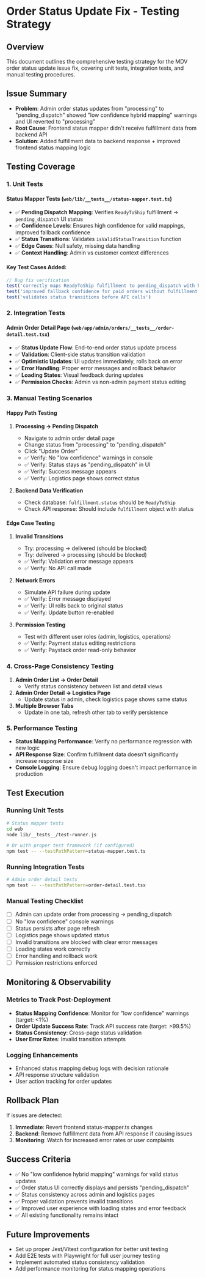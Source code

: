 # Order Status Update Fix - Testing Strategy

## Overview
This document outlines the comprehensive testing strategy for the MDV order status update issue fix, covering unit tests, integration tests, and manual testing procedures.

## Issue Summary
- **Problem**: Admin order status updates from "processing" to "pending_dispatch" showed "low confidence hybrid mapping" warnings and UI reverted to "processing"
- **Root Cause**: Frontend status mapper didn't receive fulfillment data from backend API
- **Solution**: Added fulfillment data to backend response + improved frontend status mapping logic

## Testing Coverage

### 1. Unit Tests

#### Status Mapper Tests (`web/lib/__tests__/status-mapper.test.ts`)
- ✅ **Pending Dispatch Mapping**: Verifies `ReadyToShip` fulfillment → `pending_dispatch` UI status
- ✅ **Confidence Levels**: Ensures high confidence for valid mappings, improved fallback confidence
- ✅ **Status Transitions**: Validates `isValidStatusTransition` function
- ✅ **Edge Cases**: Null safety, missing data handling
- ✅ **Context Handling**: Admin vs customer context differences

#### Key Test Cases Added:
```typescript
// Bug fix verification
test('correctly maps ReadyToShip fulfillment to pending_dispatch with high confidence')
test('improved fallback confidence for paid orders without fulfillment')
test('validates status transitions before API calls')
```

### 2. Integration Tests

#### Admin Order Detail Page (`web/app/admin/orders/__tests__/order-detail.test.tsx`)
- ✅ **Status Update Flow**: End-to-end order status update process
- ✅ **Validation**: Client-side status transition validation
- ✅ **Optimistic Updates**: UI updates immediately, rolls back on error
- ✅ **Error Handling**: Proper error messages and rollback behavior
- ✅ **Loading States**: Visual feedback during updates
- ✅ **Permission Checks**: Admin vs non-admin payment status editing

### 3. Manual Testing Scenarios

#### Happy Path Testing
1. **Processing → Pending Dispatch**
   - Navigate to admin order detail page
   - Change status from "processing" to "pending_dispatch"
   - Click "Update Order"
   - ✅ Verify: No "low confidence" warnings in console
   - ✅ Verify: Status stays as "pending_dispatch" in UI
   - ✅ Verify: Success message appears
   - ✅ Verify: Logistics page shows correct status

2. **Backend Data Verification**
   - Check database: `fulfillment.status` should be `ReadyToShip`
   - Check API response: Should include `fulfillment` object with status

#### Edge Case Testing
1. **Invalid Transitions**
   - Try: processing → delivered (should be blocked)
   - Try: delivered → processing (should be blocked)
   - ✅ Verify: Validation error message appears
   - ✅ Verify: No API call made

2. **Network Errors**
   - Simulate API failure during update
   - ✅ Verify: Error message displayed
   - ✅ Verify: UI rolls back to original status
   - ✅ Verify: Update button re-enabled

3. **Permission Testing**
   - Test with different user roles (admin, logistics, operations)
   - ✅ Verify: Payment status editing restrictions
   - ✅ Verify: Paystack order read-only behavior

### 4. Cross-Page Consistency Testing
1. **Admin Order List → Order Detail**
   - Verify status consistency between list and detail views
2. **Admin Order Detail → Logistics Page**
   - Update status in admin, check logistics page shows same status
3. **Multiple Browser Tabs**
   - Update in one tab, refresh other tab to verify persistence

### 5. Performance Testing
- **Status Mapping Performance**: Verify no performance regression with new logic
- **API Response Size**: Confirm fulfillment data doesn't significantly increase response size
- **Console Logging**: Ensure debug logging doesn't impact performance in production

## Test Execution

### Running Unit Tests
```bash
# Status mapper tests
cd web
node lib/__tests__/test-runner.js

# Or with proper test framework (if configured)
npm test -- --testPathPattern=status-mapper.test.ts
```

### Running Integration Tests
```bash
# Admin order detail tests
npm test -- --testPathPattern=order-detail.test.tsx
```

### Manual Testing Checklist
- [ ] Admin can update order from processing → pending_dispatch
- [ ] No "low confidence" console warnings
- [ ] Status persists after page refresh
- [ ] Logistics page shows updated status
- [ ] Invalid transitions are blocked with clear error messages
- [ ] Loading states work correctly
- [ ] Error handling and rollback work
- [ ] Permission restrictions enforced

## Monitoring & Observability

### Metrics to Track Post-Deployment
- **Status Mapping Confidence**: Monitor for "low confidence" warnings (target: <1%)
- **Order Update Success Rate**: Track API success rate (target: >99.5%)
- **Status Consistency**: Cross-page status validation
- **User Error Rates**: Invalid transition attempts

### Logging Enhancements
- Enhanced status mapping debug logs with decision rationale
- API response structure validation
- User action tracking for order updates

## Rollback Plan
If issues are detected:
1. **Immediate**: Revert frontend status-mapper.ts changes
2. **Backend**: Remove fulfillment data from API response if causing issues
3. **Monitoring**: Watch for increased error rates or user complaints

## Success Criteria
- ✅ No "low confidence hybrid mapping" warnings for valid status updates
- ✅ Order status UI correctly displays and persists "pending_dispatch"
- ✅ Status consistency across admin and logistics pages
- ✅ Proper validation prevents invalid transitions
- ✅ Improved user experience with loading states and error feedback
- ✅ All existing functionality remains intact

## Future Improvements
- Set up proper Jest/Vitest configuration for better unit testing
- Add E2E tests with Playwright for full user journey testing
- Implement automated status consistency validation
- Add performance monitoring for status mapping operations
